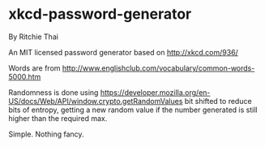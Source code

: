 xkcd-password-generator
=======================

By Ritchie Thai

An MIT licensed password generator based on http://xkcd.com/936/

Words are from http://www.englishclub.com/vocabulary/common-words-5000.htm

Randomness is done using https://developer.mozilla.org/en-US/docs/Web/API/window.crypto.getRandomValues
bit shifted to reduce bits of entropy,
getting a new random value if the number generated is still higher than the required max.

Simple. Nothing fancy.
